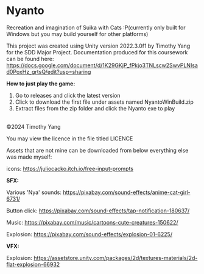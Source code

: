 # Nyanto
Recreation and imagination of Suika with Cats :P(currently only built for Windows but you may build yourself for other platforms)

This project was created using Unity version 2022.3.0f1 by Timothy Yang for the SDD Major Project. 
Documentation produced for this coursework can be found here: https://docs.google.com/document/d/1K29GKjP_fPkjo3TNLscw2SwvPLNIsad0PoxHz_grtsQ/edit?usp=sharing

**How to just play the game:**
1. Go to releases and click the latest version 
2. Click to download the first file under assets named NyantoWinBuild.zip
3. Extract files from the zip folder and click the Nyanto exe to play
<br>
©2024 Timothy Yang

You may view the licence in the file titled LICENCE

Assets that are not mine can be downloaded from below everything else was made myself:

icons: https://juliocacko.itch.io/free-input-prompts

**SFX:**

Various 'Nya' sounds: https://pixabay.com/sound-effects/anime-cat-girl-6731/

Button click: https://pixabay.com/sound-effects/tap-notification-180637/

Music: https://pixabay.com/music/cartoons-cute-creatures-150622/

Explosion: https://pixabay.com/sound-effects/explosion-01-6225/

**VFX:**

Explosion: https://assetstore.unity.com/packages/2d/textures-materials/2d-flat-explosion-66932
